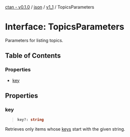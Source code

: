[ctan - v0.1.0](../README.md) / [json](../modules/json.md) / [v1\_1](../modules/json.v1_1.md) / TopicsParameters

# Interface: TopicsParameters

Parameters for listing topics.

## Table of Contents

### Properties

- [key](json.v1_1.TopicsParameters.md#key)

## Properties

### key

> <b>
>
> ```typescript
> key?: string
> ```
>
> </b>

Retrieves only items
whose [keys](json.v1_1.Topic.md#key) start with the given string.

<dl>

</dl>
